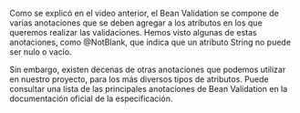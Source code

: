 Como se explicó en el video anterior, el Bean Validation se compone de varias anotaciones que se deben agregar a los atributos en los que queremos realizar las validaciones. Hemos visto algunas de estas anotaciones, como @NotBlank, que indica que un atributo String no puede ser nulo o vacío.

Sin embargo, existen decenas de otras anotaciones que podemos utilizar en nuestro proyecto, para los más diversos tipos de atributos. Puede consultar una lista de las principales anotaciones de Bean Validation en la documentación oficial de la especificación.